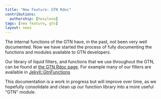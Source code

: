 ```yaml
---
title: "New Feature: GTN Rdoc"
contributions:
  authorship: [hexylena]
tags: [new feature, gtn]
layout: news
---
```


The internal functions of the GTN have, in the past, not been very well documented. Now we have started the process of fully documenting the functions and modules available to GTN developers.

Our library of liquid filters, and functions that we use throughout the GTN, can be found at [the GTN Rdoc page](https://training.galaxyproject.org/training-material/gtn_rdoc/). For example many of our filters are available in [Jekyll::GtnFunctions](https://training.galaxyproject.org/training-material/gtn_rdoc/Jekyll/GtnFunctions.html)

This documentation is a work in progress but will improve over time, as we hopefully consolidate and clean up our function library into a more useful "GTN" module.
